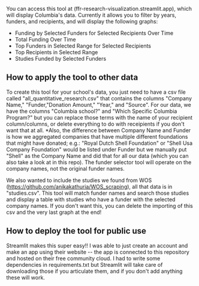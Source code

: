 You can access this tool at (ffr-research-visualization.streamlit.app), which will display Columbia's data. Currently it allows you to filter by
years, funders, and recipients, and will display the following graphs:
- Funding by Selected Funders for Selected Recipients Over Time
- Total Funding Over Time
- Top Funders in Selected Range for Selected Recipients
- Top Recipients in Selected Range
- Studies Funded by Selected Funders

## How to apply the tool to other data

To create this tool for your school's data, you just need to have a csv file called "all_quantitative_research.csv" that contains the columns 
"Company Name," "Funder,"Donation Amount," "Year," and "Source". For our data, we have the columns "Columbia school?" and "Which Specific Columbia Program?" but you can
replace those terms with the name of your recipient column/columns, or delete everything to do with receipients if you don't want that at all. 
*Also, the difference between Company Name and Funder is how we aggregated companies that have multiple different foundations that might have donated;
e.g.: "Royal Dutch Shell Foundation" or "Shell Usa Company Foundation" would be listed under Funder but we manually put "Shell" as the Company Name and 
did that for all our data (which you can also take a look at in this repo). The funder selector tool will operate on the company names, not the original funder names. 

We also wanted to include the studies we found from WOS (https://github.com/anikakathuria/WOS_scraping), all that data is in "studies.csv". This tool will
match funder names and search those studies and display a table with studies who have a funder with the selected company names. If you don't want this, you can delete
the importing of this csv and the very last graph at the end!

## How to deploy the tool for public use

Streamlit makes this super easy!! I was able to just create an account and make an app using their website -- the app is connected to this repository
and hosted on their free community cloud. I had to write some dependencies in requirements.txt but Streamlit will take care of downloading those if you articulate them, 
and if you don't add anything these will work.  

